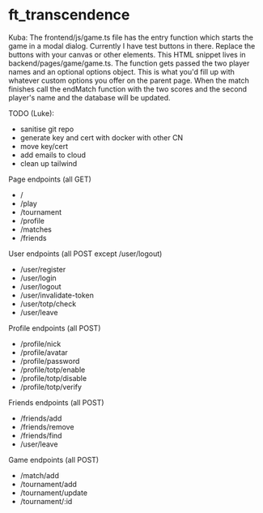 # ft_transcendence

Kuba:
The frontend/js/game.ts file has the entry function which starts the game in a modal dialog. Currently I have test buttons in there. Replace the buttons with your canvas or other elements. This HTML snippet lives in backend/pages/game/game.ts.
The function gets passed the two player names and an optional options object. This is what you'd fill up with whatever custom options you offer on the parent page.
When the match finishes call the endMatch function with the two scores and the second player's name and the database will be updated.

TODO (Luke):
- sanitise git repo
- generate key and cert with docker with other CN
- move key/cert
- add emails to cloud
- clean up tailwind

Page endpoints (all GET)
-	/
-	/play
-	/tournament
-	/profile
-	/matches
-	/friends

User endpoints (all POST except /user/logout)
-	/user/register
-	/user/login
-	/user/logout
-	/user/invalidate-token
-	/user/totp/check
-	/user/leave

Profile endpoints (all POST)
-	/profile/nick
-	/profile/avatar
-	/profile/password
-	/profile/totp/enable
-	/profile/totp/disable
-	/profile/totp/verify

Friends endpoints (all POST)
-	/friends/add
-	/friends/remove
-	/friends/find
-	/user/leave

Game endpoints (all POST)
-	/match/add
-	/tournament/add
-	/tournament/update
-	/tournament/:id
